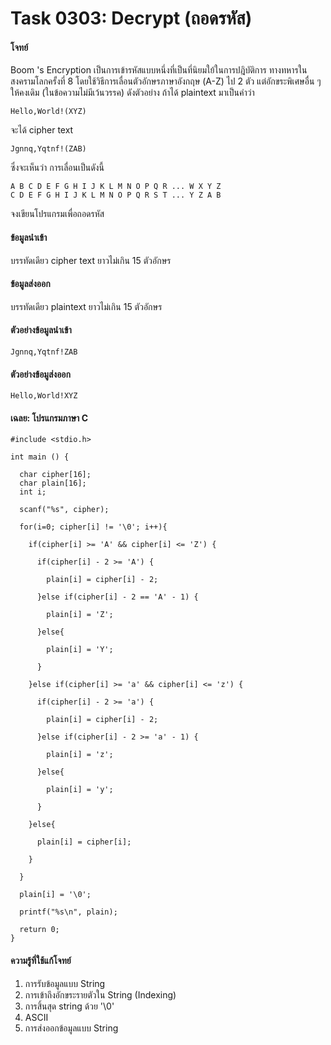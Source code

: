 # Task 0303: Decrypt (ถอดรหัส)

#### โจทย์  
Boom 's Encryption 
เป็นการเข้ารหัสแบบหนึ่งที่เป็นที่นิยมใย้ในการปฎิบัติการ
ทางทหารในสงครามโลกครั้งที่ 8 
โดยใช้วิธีการเลื่อนตัวอักษรภาษาอังกฤษ (A-Z) ไป 2 ตัว 
แต่อักขระพิเศษอื่น ๆ ให้คงเดิม 
(ในข้อความไม่มีเว้นวรรค) 
ดังตัวอย่าง 
ถ้าได้ plaintext มาเป็นคำว่า 
```
Hello,World!(XYZ)
```
จะได้ cipher text
```
Jgnnq,Yqtnf!(ZAB)
```
ซึ่งจะเห็นว่า การเลื่อนเป็นดังนี้
```
A B C D E F G H I J K L M N O P Q R ... W X Y Z 
C D E F G H I J K L M N O P Q R S T ... Y Z A B 
```
จงเขียนโปรแกรมเพื่อถอดรหัส

#### ข้อมูลนำเข้า  
บรรทัดเดียว cipher text ยาวไม่เกิน 15 ตัวอักษร

#### ข้อมูลส่งออก  
บรรทัดเดียว plaintext ยาวไม่เกิน 15 ตัวอักษร

#### ตัวอย่างข้อมูลนำเข้า  
```
Jgnnq,Yqtnf!ZAB
```

#### ตัวอย่างข้อมูส่งออก  
```
Hello,World!XYZ
```

#### เฉลย: โปรแกรมภาษา C
```
#include <stdio.h>

int main () {

  char cipher[16];
  char plain[16];
  int i;

  scanf("%s", cipher);

  for(i=0; cipher[i] != '\0'; i++){
    
    if(cipher[i] >= 'A' && cipher[i] <= 'Z') {

      if(cipher[i] - 2 >= 'A') {

        plain[i] = cipher[i] - 2;

      }else if(cipher[i] - 2 == 'A' - 1) {

        plain[i] = 'Z';

      }else{

        plain[i] = 'Y';

      }

    }else if(cipher[i] >= 'a' && cipher[i] <= 'z') {

      if(cipher[i] - 2 >= 'a') {

        plain[i] = cipher[i] - 2;

      }else if(cipher[i] - 2 >= 'a' - 1) {

        plain[i] = 'z';

      }else{

        plain[i] = 'y';

      }

    }else{

      plain[i] = cipher[i];

    }

  }

  plain[i] = '\0';

  printf("%s\n", plain);

  return 0;
}
```

#### ความรู้ที่ใช้แก้โจทย์
1. การรับข้อมูลแบบ String
2. การเข้าถึงอักขระรายตัวใน String (Indexing)
3. การสิ้นสุด string ด้วย '\0'
4. ASCII
5. การส่งออกข้อมูลแบบ String

